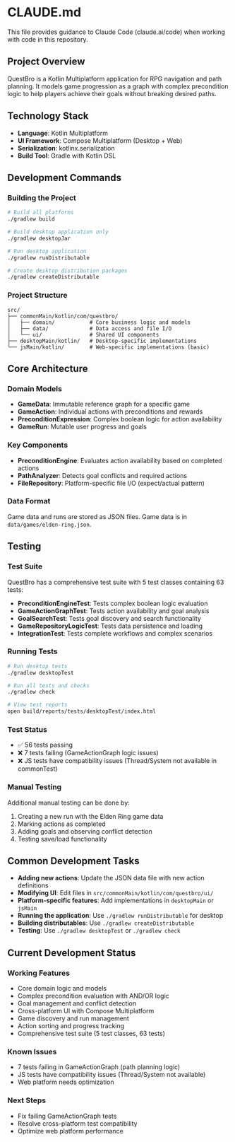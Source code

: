 # CLAUDE.md

This file provides guidance to Claude Code (claude.ai/code) when working with code in this repository.

## Project Overview

QuestBro is a Kotlin Multiplatform application for RPG navigation and path planning. It models game progression as a graph with complex precondition logic to help players achieve their goals without breaking desired paths.

## Technology Stack

- **Language**: Kotlin Multiplatform
- **UI Framework**: Compose Multiplatform (Desktop + Web)
- **Serialization**: kotlinx.serialization
- **Build Tool**: Gradle with Kotlin DSL

## Development Commands

### Building the Project
```bash
# Build all platforms
./gradlew build

# Build desktop application only
./gradlew desktopJar

# Run desktop application
./gradlew runDistributable

# Create desktop distribution packages
./gradlew createDistributable
```

### Project Structure
```
src/
├── commonMain/kotlin/com/questbro/
│   ├── domain/           # Core business logic and models
│   ├── data/             # Data access and file I/O
│   └── ui/               # Shared UI components
├── desktopMain/kotlin/   # Desktop-specific implementations
└── jsMain/kotlin/        # Web-specific implementations (basic)
```

## Core Architecture

### Domain Models
- **GameData**: Immutable reference graph for a specific game
- **GameAction**: Individual actions with preconditions and rewards
- **PreconditionExpression**: Complex boolean logic for action availability
- **GameRun**: Mutable user progress and goals

### Key Components
- **PreconditionEngine**: Evaluates action availability based on completed actions
- **PathAnalyzer**: Detects goal conflicts and required actions
- **FileRepository**: Platform-specific file I/O (expect/actual pattern)

### Data Format
Game data and runs are stored as JSON files. Game data is in `data/games/elden-ring.json`.

## Testing

### Test Suite
QuestBro has a comprehensive test suite with 5 test classes containing 63 tests:
- **PreconditionEngineTest**: Tests complex boolean logic evaluation
- **GameActionGraphTest**: Tests action availability and goal analysis
- **GoalSearchTest**: Tests goal discovery and search functionality
- **GameRepositoryLogicTest**: Tests data persistence and loading
- **IntegrationTest**: Tests complete workflows and complex scenarios

### Running Tests
```bash
# Run desktop tests
./gradlew desktopTest

# Run all tests and checks
./gradlew check

# View test reports
open build/reports/tests/desktopTest/index.html
```

### Test Status
- ✅ 56 tests passing
- ❌ 7 tests failing (GameActionGraph logic issues)
- ❌ JS tests have compatibility issues (Thread/System not available in commonTest)

### Manual Testing
Additional manual testing can be done by:
1. Creating a new run with the Elden Ring game data
2. Marking actions as completed
3. Adding goals and observing conflict detection
4. Testing save/load functionality

## Common Development Tasks

- **Adding new actions**: Update the JSON data file with new action definitions
- **Modifying UI**: Edit files in `src/commonMain/kotlin/com/questbro/ui/`
- **Platform-specific features**: Add implementations in `desktopMain` or `jsMain`
- **Running the application**: Use `./gradlew runDistributable` for desktop
- **Building distributables**: Use `./gradlew createDistributable`
- **Testing**: Use `./gradlew desktopTest` or `./gradlew check`

## Current Development Status

### Working Features
- Core domain logic and models
- Complex precondition evaluation with AND/OR logic
- Goal management and conflict detection
- Cross-platform UI with Compose Multiplatform
- Game discovery and run management
- Action sorting and progress tracking
- Comprehensive test suite (5 test classes, 63 tests)

### Known Issues
- 7 tests failing in GameActionGraph (path planning logic)
- JS tests have compatibility issues (Thread/System not available)
- Web platform needs optimization

### Next Steps
- Fix failing GameActionGraph tests
- Resolve cross-platform test compatibility
- Optimize web platform performance